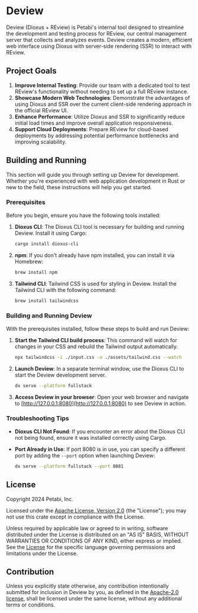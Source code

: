 # Deview

Deview (Dioxus + REview) is Petabi's internal tool designed to streamline the
development and testing process for REview, our central management server that
collects and analyzes events. Deview creates a modern, efficient web interface
using Dioxus with server-side rendering (SSR) to interact with REview.

## Project Goals

1. **Improve Internal Testing**: Provide our team with a dedicated tool to test
   REview's functionality without needing to set up a full REview instance.
2. **Showcase Modern Web Technologies**: Demonstrate the advantages of using
   Dioxus and SSR over the current client-side rendering approach in the
   official REview UI.
3. **Enhance Performance**: Utilize Dioxus and SSR to significantly reduce
   initial load times and improve overall application responsiveness.
4. **Support Cloud Deployments**: Prepare REview for cloud-based deployments by
   addressing potential performance bottlenecks and improving scalability.

## Building and Running

This section will guide you through setting up Deview for development. Whether
you're experienced with web application development in Rust or new to the field,
these instructions will help you get started.

### Prerequisites

Before you begin, ensure you have the following tools installed:

1. **Dioxus CLI**: The Dioxus CLI tool is necessary for building and running
   Deview. Install it using Cargo:

   ```sh
   cargo install dioxus-cli
   ```

2. **npm**: If you don't already have npm installed, you can install it via
   Homebrew:

   ```sh
   brew install npm
   ```

3. **Tailwind CLI**: Tailwind CSS is used for styling in Deview. Install the
   Tailwind CLI with the following command:

   ```sh
   brew install tailwindcss
   ```

### Building and Running Deview

With the prerequisites installed, follow these steps to build and run Deview:

1. **Start the Tailwind CLI build process**: This command will watch for changes
   in your CSS and rebuild the Tailwind output automatically.

   ```sh
   npx tailwindcss -i ./input.css -o ./assets/tailwind.css --watch
   ```

2. **Launch Deview**: In a separate terminal window, use the Dioxus CLI to start
   the Deview development server.

   ```sh
   dx serve --platform fullstack
   ```

3. **Access Deview in your browser**: Open your web browser and navigate to
   [http://127.0.0.1:8080](http://127.0.0.1:8080) to see Deview in action.

### Troubleshooting Tips

- **Dioxus CLI Not Found**: If you encounter an error about the Dioxus CLI not
  being found, ensure it was installed correctly using Cargo.
- **Port Already in Use**: If port 8080 is in use, you can specify a different
  port by adding the `--port` option when launching Deview:

  ```sh
  dx serve --platform fullstack --port 8081
  ```

## License

Copyright 2024 Petabi, Inc.

Licensed under the [Apache License, Version 2.0](apache-license) (the
"License"); you may not use this crate except in compliance with the License.

Unless required by applicable law or agreed to in writing, software distributed
under the License is distributed on an "AS IS" BASIS, WITHOUT WARRANTIES OR
CONDITIONS OF ANY KIND, either express or implied. See the
[License][apache-license] for the specific language governing permissions and
limitations under the License.

## Contribution

Unless you explicitly state otherwise, any contribution intentionally submitted
for inclusion in Deview by you, as defined in the [Apache-2.0
license][apache-license], shall be licensed under
the same license, without any additional terms or conditions.

[apache-license]: http://www.apache.org/licenses/LICENSE-2.0
